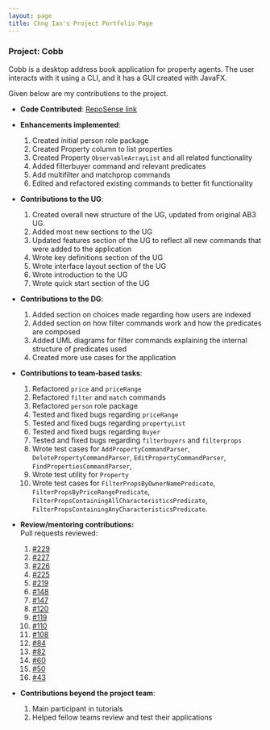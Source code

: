 ```yaml
---
layout: page
title: Chng Ian's Project Portfolio Page
---
```


### Project: Cobb

Cobb is a desktop address book application for property agents. The user interacts with it using a CLI, and it has a GUI created with JavaFX.

Given below are my contributions to the project.

* **Code Contributed**: [RepoSense link](https://nus-cs2103-ay2223s1.github.io/tp-dashboard/?search=chngchngchng&breakdown=true)

* **Enhancements implemented**: 
  1. Created initial person role package
  2. Created Property column to list properties
  3. Created Property `ObservableArrayList` and all related functionality
  4. Added filterbuyer command and relevant predicates
  5. Add multifilter and matchprop commands
  6. Edited and refactored existing commands to better fit functionality
* **Contributions to the UG**: 
  1. Created overall new structure of the UG, updated from original AB3 UG.
  2. Added most new sections to the UG
  3. Updated features section of the UG to reflect all new commands that were added to the application
  4. Wrote key definitions section of the UG
  5. Wrote interface layout section of the UG
  6. Wrote introduction to the UG
  7. Wrote quick start section of the UG
* **Contributions to the DG**:
  1. Added section on choices made regarding how users are indexed
  2. Added section on how filter commands work and how the predicates are composed
  3. Added UML diagrams for filter commands explaining the internal structure of predicates used
  4. Created more use cases for the application
* **Contributions to team-based tasks**:
  1. Refactored `price` and `priceRange`
  2. Refactored `filter` and `match` commands
  3. Refactored `person` role package
  4. Tested and fixed bugs regarding `priceRange`
  5. Tested and fixed bugs regarding `propertyList`
  6. Tested and fixed bugs regarding `Buyer`
  7. Tested and fixed bugs regarding `filterbuyers` and `filterprops`
  8. Wrote test cases for `AddPropertyCommandParser`, `DeletePropertyCommandParser`, `EditPropertyCommandParser`, `FindPropertiesCommandParser`,
  9. Wrote test utility for `Property`
  10. Wrote test cases for `FilterPropsByOwnerNamePredicate`, `FilterPropsByPriceRangePredicate`, `FilterPropsContainingAllCharacteristicsPredicate`, `FilterPropsContainingAnyCharacteristicsPredicate`.
* **Review/mentoring contributions:**<br>
Pull requests reviewed:
  1. [#229](https://github.com/AY2223S1-CS2103T-F12-1/tp/pull/229)
  2. [#227](https://github.com/AY2223S1-CS2103T-F12-1/tp/pull/227)
  3. [#226](https://github.com/AY2223S1-CS2103T-F12-1/tp/pull/226)
  4. [#225](https://github.com/AY2223S1-CS2103T-F12-1/tp/pull/225)
  5. [#219](https://github.com/AY2223S1-CS2103T-F12-1/tp/pull/219)
  6. [#148](https://github.com/AY2223S1-CS2103T-F12-1/tp/pull/148)
  7. [#147](https://github.com/AY2223S1-CS2103T-F12-1/tp/pull/147)
  8. [#120](https://github.com/AY2223S1-CS2103T-F12-1/tp/pull/120)
  9. [#119](https://github.com/AY2223S1-CS2103T-F12-1/tp/pull/119)
  10. [#110](https://github.com/AY2223S1-CS2103T-F12-1/tp/pull/110)
  11. [#108](https://github.com/AY2223S1-CS2103T-F12-1/tp/pull/108)
  12. [#84](https://github.com/AY2223S1-CS2103T-F12-1/tp/pull/84)
  13. [#82](https://github.com/AY2223S1-CS2103T-F12-1/tp/pull/82)
  14. [#60](https://github.com/AY2223S1-CS2103T-F12-1/tp/pull/60)
  15. [#50](https://github.com/AY2223S1-CS2103T-F12-1/tp/pull/50)
  16. [#43](https://github.com/AY2223S1-CS2103T-F12-1/tp/pull/43)
* **Contributions beyond the project team**:
  1. Main participant in tutorials
  2. Helped fellow teams review and test their applications

